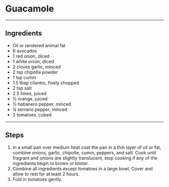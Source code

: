 # Guacamole

---

## Ingredients

* Oil or rendered animal fat
* 6 avocados
* 1 red onion, diced
* 1 white onion, diced
* 2 cloves garlic, minced
* 2 tsp chipotle powder
* 1 tsp cumin
* 1.5 tbsp cilantro, finely chopped
* 2 tsp salt
* 2.5 limes, juiced
* ½ orange, juiced
* ½ habanero pepper, minced
* ¼ serrano pepper, minced
* 2 tomatoes, cubed


---

## Steps

1.  In a small pan over medium heat coat the pan in a thin layer of oil or fat, combine onions, garlic, chipotle, cumin, peppers, and salt. Cook until fragrant and onions are slightly translucent, stop cooking if any of the ingredients begin to brown or blister.
2.  Combine all ingredients except tomatoes in a large bowl. Cover and allow to rest for at least 2 hours.
3.  Fold in tomatoes gently. 
